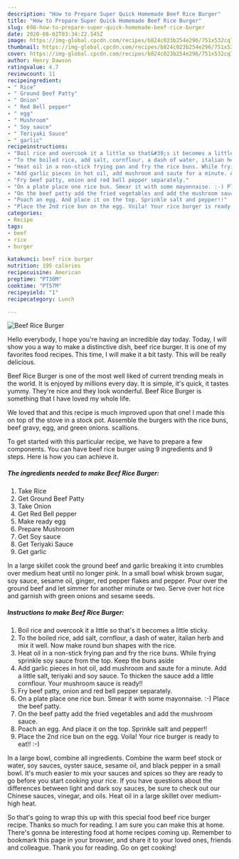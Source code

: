 ```yaml
---
description: "How to Prepare Super Quick Homemade Beef Rice Burger"
title: "How to Prepare Super Quick Homemade Beef Rice Burger"
slug: 698-how-to-prepare-super-quick-homemade-beef-rice-burger
date: 2020-08-02T03:34:22.545Z
image: https://img-global.cpcdn.com/recipes/b824c023b254e296/751x532cq70/beef-rice-burger-recipe-main-photo.jpg
thumbnail: https://img-global.cpcdn.com/recipes/b824c023b254e296/751x532cq70/beef-rice-burger-recipe-main-photo.jpg
cover: https://img-global.cpcdn.com/recipes/b824c023b254e296/751x532cq70/beef-rice-burger-recipe-main-photo.jpg
author: Henry Dawson
ratingvalue: 4.7
reviewcount: 11
recipeingredient:
- " Rice"
- " Ground Beef Patty"
- " Onion"
- " Red Bell pepper"
- " egg"
- " Mushroom"
- " Soy sauce"
- " Teriyaki Sauce"
- " garlic"
recipeinstructions:
- "Boil rice and overcook it a little so that&#39;s it becomes a little sticky."
- "To the boiled rice, add salt, cornflour, a dash of water, italian herb and mix it well. Now make round bun shapes with the rice."
- "Heat oil in a non-stick frying pan and fry the rice buns. While frying sprinkle soy sauce from the top. Keep the buns aside"
- "Add garlic pieces in hot oil, add mushroom and saute for a minute. Add a little salt, teriyaki and soy sauce. To thicken the sauce add a little cornflour. Your mushroom sauce is ready!!"
- "Fry beef patty, onion and red bell pepper separately."
- "On a plate place one rice bun. Smear it with some mayonnaise. :-) Place the beef patty."
- "On the beef patty add the fried vegetables and add the mushroom sauce."
- "Poach an egg. And place it on the top. Sprinkle salt and pepper!!"
- "Place the 2nd rice bun on the egg. Voila! Your rice burger is ready to eat!! :-)"
categories:
- Recipe
tags:
- beef
- rice
- burger

katakunci: beef rice burger 
nutrition: 195 calories
recipecuisine: American
preptime: "PT30M"
cooktime: "PT57M"
recipeyield: "1"
recipecategory: Lunch

---
```



![Beef Rice Burger](https://img-global.cpcdn.com/recipes/b824c023b254e296/751x532cq70/beef-rice-burger-recipe-main-photo.jpg)

Hello everybody, I hope you're having an incredible day today. Today, I will show you a way to make a distinctive dish, beef rice burger. It is one of my favorites food recipes. This time, I will make it a bit tasty. This will be really delicious.

Beef Rice Burger is one of the most well liked of current trending meals in the world. It is enjoyed by millions every day. It is simple, it's quick, it tastes yummy. They're nice and they look wonderful. Beef Rice Burger is something that I have loved my whole life.

We loved that and this recipe is much improved upon that one! I made this on top of the stove in a stock pot. Assemble the burgers with the rice buns, beef gravy, egg, and green onions. scallions.


To get started with this particular recipe, we have to prepare a few components. You can have beef rice burger using 9 ingredients and 9 steps. Here is how you can achieve it.

<!--inarticleads1-->

##### The ingredients needed to make Beef Rice Burger:

1. Take  Rice
1. Get  Ground Beef Patty
1. Take  Onion
1. Get  Red Bell pepper
1. Make ready  egg
1. Prepare  Mushroom
1. Get  Soy sauce
1. Get  Teriyaki Sauce
1. Get  garlic


In a large skillet cook the ground beef and garlic breaking it into crumbles over medium heat until no longer pink. In a small bowl whisk brown sugar, soy sauce, sesame oil, ginger, red pepper flakes and pepper. Pour over the ground beef and let simmer for another minute or two. Serve over hot rice and garnish with green onions and sesame seeds. 

<!--inarticleads2-->

##### Instructions to make Beef Rice Burger:

1. Boil rice and overcook it a little so that&#39;s it becomes a little sticky.
1. To the boiled rice, add salt, cornflour, a dash of water, italian herb and mix it well. Now make round bun shapes with the rice.
1. Heat oil in a non-stick frying pan and fry the rice buns. While frying sprinkle soy sauce from the top. Keep the buns aside
1. Add garlic pieces in hot oil, add mushroom and saute for a minute. Add a little salt, teriyaki and soy sauce. To thicken the sauce add a little cornflour. Your mushroom sauce is ready!!
1. Fry beef patty, onion and red bell pepper separately.
1. On a plate place one rice bun. Smear it with some mayonnaise. :-) Place the beef patty.
1. On the beef patty add the fried vegetables and add the mushroom sauce.
1. Poach an egg. And place it on the top. Sprinkle salt and pepper!!
1. Place the 2nd rice bun on the egg. Voila! Your rice burger is ready to eat!! :-)


In a large bowl, combine all ingredients. Combine the warm beef stock or water, soy sauces, oyster sauce, sesame oil, and black pepper in a small bowl. It&#39;s much easier to mix your sauces and spices so they are ready to go before you start cooking your rice. If you have questions about the differences between light and dark soy sauces, be sure to check out our Chinese sauces, vinegar, and oils. Heat oil in a large skillet over medium-high heat. 

So that's going to wrap this up with this special food beef rice burger recipe. Thanks so much for reading. I am sure you can make this at home. There's gonna be interesting food at home recipes coming up. Remember to bookmark this page in your browser, and share it to your loved ones, friends and colleague. Thank you for reading. Go on get cooking!

